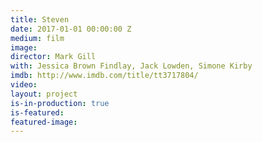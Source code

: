```yaml
---
title: Steven
date: 2017-01-01 00:00:00 Z
medium: film
image: 
director: Mark Gill
with: Jessica Brown Findlay, Jack Lowden, Simone Kirby
imdb: http://www.imdb.com/title/tt3717804/
video: 
layout: project
is-in-production: true
is-featured: 
featured-image: 
---
```


